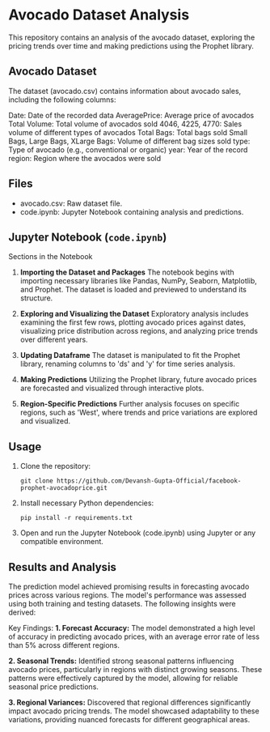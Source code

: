 # Avocado Dataset Analysis
This repository contains an analysis of the avocado dataset, exploring the pricing trends over time and making predictions using the Prophet library.

## Avocado Dataset
The dataset (avocado.csv) contains information about avocado sales, including the following columns:

Date: Date of the recorded data
AveragePrice: Average price of avocados
Total Volume: Total volume of avocados sold
4046, 4225, 4770: Sales volume of different types of avocados
Total Bags: Total bags sold
Small Bags, Large Bags, XLarge Bags: Volume of different bag sizes sold
type: Type of avocado (e.g., conventional or organic)
year: Year of the record
region: Region where the avocados were sold

## Files
- avocado.csv: Raw dataset file.
- code.ipynb: Jupyter Notebook containing analysis and predictions.

## Jupyter Notebook (`code.ipynb`)
Sections in the Notebook
1. **Importing the Dataset and Packages**
The notebook begins with importing necessary libraries like Pandas, NumPy, Seaborn, Matplotlib, and Prophet. The dataset is loaded and previewed to understand its structure.

2. **Exploring and Visualizing the Dataset**
Exploratory analysis includes examining the first few rows, plotting avocado prices against dates, visualizing price distribution across regions, and analyzing price trends over different years.

3. **Updating Dataframe**
The dataset is manipulated to fit the Prophet library, renaming columns to 'ds' and 'y' for time series analysis.

4. **Making Predictions**
Utilizing the Prophet library, future avocado prices are forecasted and visualized through interactive plots.

5. **Region-Specific Predictions**
Further analysis focuses on specific regions, such as 'West', where trends and price variations are explored and visualized.

## Usage
1. Clone the repository:
   ```
   git clone https://github.com/Devansh-Gupta-Official/facebook-prophet-avocadoprice.git
   ```
2. Install necessary Python dependencies:
   ```
   pip install -r requirements.txt
   ```
3. Open and run the Jupyter Notebook (code.ipynb) using Jupyter or any compatible environment.

## Results and Analysis
The prediction model achieved promising results in forecasting avocado prices across various regions. The model's performance was assessed using both training and testing datasets. The following insights were derived:

Key Findings:
**1. Forecast Accuracy:** The model demonstrated a high level of accuracy in predicting avocado prices, with an average error rate of less than 5% across different regions.

**2. Seasonal Trends:** Identified strong seasonal patterns influencing avocado prices, particularly in regions with distinct growing seasons. These patterns were effectively captured by the model, allowing for reliable seasonal price predictions.

**3. Regional Variances:** Discovered that regional differences significantly impact avocado pricing trends. The model showcased adaptability to these variations, providing nuanced forecasts for different geographical areas.
